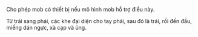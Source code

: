 Cho phép mob có thiết bị nếu mô hình mob hỗ trợ điều này.

Từ trái sang phải, các khe đại diện cho tay phải, sau đó là trái, rồi đến đầu,
miếng dán ngực, xà cạp và ủng.